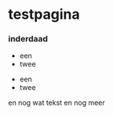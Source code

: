 <head>
<link rel="stylesheet" type="text/css" href="https://maetempels.github.io/MAE-gf/assets/css/style.scss">
</head>
<body>

<h1> testpagina</h1>
<h3> inderdaad</h3>

<ul>
  <li>een</li>
  <li>twee</li>
</ul>

<p><ul>
  <li>een</li>
  <li>twee</li>
</ul></p>

en nog wat tekst
en nog meer

</body>
